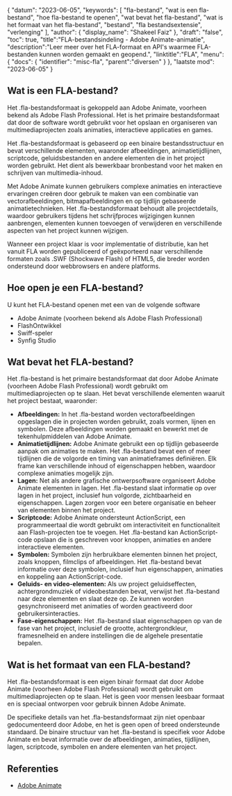 {
"datum": "2023-06-05",
  "keywords": [
"fla-bestand",
"wat is een fla-bestand",
"hoe fla-bestand te openen",
"wat bevat het fla-bestand",
"wat is het formaat van het fla-bestand",
"bestand",
"fla bestandsextensie",
"verlenging"
],
  "author": {
"display_name": "Shakeel Faiz"
},
"draft": "false",
"toc": true,
"title":"FLA-bestandsindeling - Adobe Animate-animatie",
  "description":"Leer meer over het FLA-formaat en API's waarmee FLA-bestanden kunnen worden gemaakt en geopend.",
"linktitle":"FLA",
  "menu": {
    "docs": {
      "identifier": "misc-fla",
"parent":"diversen"
}
},
"laatste mod": "2023-06-05"
}

## Wat is een FLA-bestand?

Het .fla-bestandsformaat is gekoppeld aan Adobe Animate, voorheen bekend als Adobe Flash Professional. Het is het primaire bestandsformaat dat door de software wordt gebruikt voor het opslaan en organiseren van multimediaprojecten zoals animaties, interactieve applicaties en games.

Het .fla-bestandsformaat is gebaseerd op een binaire bestandsstructuur en bevat verschillende elementen, waaronder afbeeldingen, animatietijdlijnen, scriptcode, geluidsbestanden en andere elementen die in het project worden gebruikt. Het dient als bewerkbaar bronbestand voor het maken en schrijven van multimedia-inhoud.

Met Adobe Animate kunnen gebruikers complexe animaties en interactieve ervaringen creëren door gebruik te maken van een combinatie van vectorafbeeldingen, bitmapafbeeldingen en op tijdlijn gebaseerde animatietechnieken. Het .fla-bestandsformaat behoudt alle projectdetails, waardoor gebruikers tijdens het schrijfproces wijzigingen kunnen aanbrengen, elementen kunnen toevoegen of verwijderen en verschillende aspecten van het project kunnen wijzigen.

Wanneer een project klaar is voor implementatie of distributie, kan het vanuit FLA worden gepubliceerd of geëxporteerd naar verschillende formaten zoals .SWF (Shockwave Flash) of HTML5, die breder worden ondersteund door webbrowsers en andere platforms.

## Hoe open je een FLA-bestand?

U kunt het FLA-bestand openen met een van de volgende software

- Adobe Animate (voorheen bekend als Adobe Flash Professional)
- FlashOntwikkel
- Swiff-speler
- Synfig Studio

## Wat bevat het FLA-bestand?

Het .fla-bestand is het primaire bestandsformaat dat door Adobe Animate (voorheen Adobe Flash Professional) wordt gebruikt om multimediaprojecten op te slaan. Het bevat verschillende elementen waaruit het project bestaat, waaronder:

- **Afbeeldingen:** In het .fla-bestand worden vectorafbeeldingen opgeslagen die in projecten worden gebruikt, zoals vormen, lijnen en symbolen. Deze afbeeldingen worden gemaakt en bewerkt met de tekenhulpmiddelen van Adobe Animate.
- **Animatietijdlijnen:** Adobe Animate gebruikt een op tijdlijn gebaseerde aanpak om animaties te maken. Het .fla-bestand bevat een of meer tijdlijnen die de volgorde en timing van animatieframes definiëren. Elk frame kan verschillende inhoud of eigenschappen hebben, waardoor complexe animaties mogelijk zijn.
- **Lagen:** Net als andere grafische ontwerpsoftware organiseert Adobe Animate elementen in lagen. Het .fla-bestand slaat informatie op over lagen in het project, inclusief hun volgorde, zichtbaarheid en eigenschappen. Lagen zorgen voor een betere organisatie en beheer van elementen binnen het project.
- **Scriptcode:** Adobe Animate ondersteunt ActionScript, een programmeertaal die wordt gebruikt om interactiviteit en functionaliteit aan Flash-projecten toe te voegen. Het .fla-bestand kan ActionScript-code opslaan die is geschreven voor knoppen, animaties en andere interactieve elementen.
- **Symbolen:** Symbolen zijn herbruikbare elementen binnen het project, zoals knoppen, filmclips of afbeeldingen. Het .fla-bestand bevat informatie over deze symbolen, inclusief hun eigenschappen, animaties en koppeling aan ActionScript-code.
- **Geluids- en video-elementen:** Als uw project geluidseffecten, achtergrondmuziek of videobestanden bevat, verwijst het .fla-bestand naar deze elementen en slaat deze op. Ze kunnen worden gesynchroniseerd met animaties of worden geactiveerd door gebruikersinteracties.
- **Fase-eigenschappen:** Het .fla-bestand slaat eigenschappen op van de fase van het project, inclusief de grootte, achtergrondkleur, framesnelheid en andere instellingen die de algehele presentatie bepalen.

## Wat is het formaat van een FLA-bestand?

Het .fla-bestandsformaat is een eigen binair formaat dat door Adobe Animate (voorheen Adobe Flash Professional) wordt gebruikt om multimediaprojecten op te slaan. Het is geen voor mensen leesbaar formaat en is speciaal ontworpen voor gebruik binnen Adobe Animate.

De specifieke details van het .fla-bestandsformaat zijn niet openbaar gedocumenteerd door Adobe, en het is geen open of breed ondersteunde standaard. De binaire structuur van het .fla-bestand is specifiek voor Adobe Animate en bevat informatie over de afbeeldingen, animaties, tijdlijnen, lagen, scriptcode, symbolen en andere elementen van het project.

## Referenties
* [Adobe Animate](https://en.wikipedia.org/wiki/Adobe_Animate)

